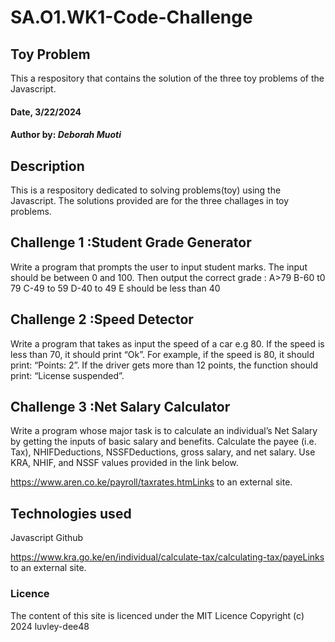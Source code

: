 # SA.O1.WK1-Code-Challenge
## Toy Problem

This a respository that contains the solution of the three toy problems of the Javascript.

#### Date, 3/22/2024

#### Author by: _Deborah Muoti_

## Description

This is a respository dedicated to solving problems(toy) using the Javascript. The solutions provided are for the three challages in toy problems.

## Challenge 1 :Student Grade Generator

Write a program that prompts the user to input student marks. The input should be between 0 and 100. Then output the correct grade :
A>79
B-60 t0 79
C-49 to 59
D-40 to 49
E should be less than 40

## Challenge 2 :Speed Detector

Write a program that takes as input the speed of a car e.g 80. If the speed is less than 70, it should print “Ok”.
For example, if the speed is 80, it should print: “Points: 2”. If the driver gets more than 12 points, the function should print: “License suspended”.

## Challenge 3 :Net Salary Calculator

Write a program whose major task is to calculate an individual’s Net Salary by getting the inputs of basic salary and benefits. Calculate the payee (i.e. Tax), NHIFDeductions, NSSFDeductions, gross salary, and net salary.
Use KRA, NHIF, and NSSF values provided in the link below.

https://www.aren.co.ke/payroll/taxrates.htmLinks to an external site.

## Technologies used

Javascript
Github

https://www.kra.go.ke/en/individual/calculate-tax/calculating-tax/payeLinks to an external site.

### Licence
The content of this site is licenced under the MIT Licence
Copyright (c) 2024 luvley-dee48
